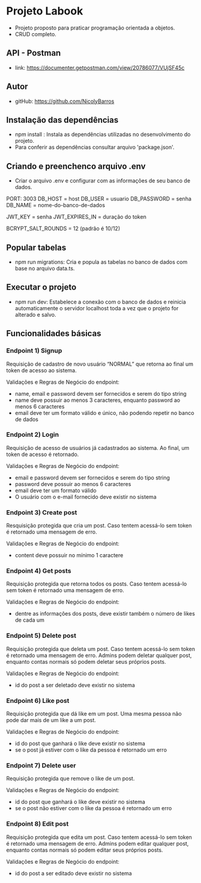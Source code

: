 # Projeto Labook
- Projeto proposto para praticar programação orientada a objetos. 
- CRUD completo.

## API - Postman
- link: https://documenter.getpostman.com/view/20786077/VUjSF45c 

## Autor
- gitHub: https://github.com/NicolyBarros

## Instalação das dependências
- npm install : Instala as dependências utilizadas no desenvolvimento do projeto.
- Para conferir as dependências consultar arquivo 'package.json'.

## Criando e preenchenco arquivo .env
- Criar o arquivo .env e configurar com as informações de seu banco de dados.

PORT: 3003
DB_HOST = host
DB_USER = usuario
DB_PASSWORD = senha
DB_NAME = nome-do-banco-de-dados

JWT_KEY = senha
JWT_EXPIRES_IN = duração do token

BCRYPT_SALT_ROUNDS = 12 (padrão é 10/12)

## Popular tabelas
- npm run migrations: Cria e popula as tabelas no banco de dados com base no arquivo data.ts.

## Executar o projeto
- npm run dev: Estabelece a conexão com o banco de dados e reinicia automaticamente o servidor localhost toda a vez que o projeto for alterado e salvo.

## Funcionalidades básicas

### Endpoint 1) Signup
Requisição de cadastro de novo usuário “NORMAL” que retorna ao final um token de acesso ao sistema.

Validações e Regras de Negócio do endpoint:

- name, email e password devem ser fornecidos e serem do tipo string
- name deve possuir ao menos 3 caracteres, enquanto password ao menos 6 caracteres
- email deve ter um formato válido e único, não podendo repetir no banco de dados

### Endpoint 2) Login
Requisição de acesso de usuários já cadastrados ao sistema. Ao final, um token de acesso é retornado.

Validações e Regras de Negócio do endpoint:

- email e password devem ser fornecidos e serem do tipo string
- password deve possuir ao menos 6 caracteres
- email deve ter um formato válido
- O usuário com o e-mail fornecido deve existir no sistema

### Endpoint 3) Create post
Resquisição protegida que cria um post. Caso tentem acessá-lo sem token é retornado uma mensagem de erro.

Validações e Regras de Negócio do endpoint:

- content deve possuir no mínimo 1 caractere

### Endpoint 4) Get posts
Requisição protegida que retorna todos os posts. Caso tentem acessá-lo sem token é retornado uma mensagem de erro.

Validações e Regras de Negócio do endpoint:

- dentre as informações dos posts, deve existir também o número de likes de cada um

### Endpoint 5) Delete post
Requisição protegida que deleta um post. Caso tentem acessá-lo sem token é retornado uma mensagem de erro. Admins podem deletar qualquer post, enquanto contas normais só podem deletar seus próprios posts.

Validações e Regras de Negócio do endpoint:

- id do post a ser deletado deve existir no sistema

### Endpoint 6) Like post
Requisição protegida que dá like em um post. Uma mesma pessoa não pode dar mais de um like a um post.

Validações e Regras de Negócio do endpoint:

- id do post que ganhará o like deve existir no sistema
- se o post já estiver com o like da pessoa é retornado um erro

### Endpoint 7) Delete user
Requisição protegida que remove o like de um post.

Validações e Regras de Negócio do endpoint:

- id do post que ganhará o like deve existir no sistema
- se o post não estiver com o like da pessoa é retornado um erro


### Endpoint 8) Edit post
Requisição protegida que edita um post. Caso tentem acessá-lo sem token é retornado uma mensagem de erro. Admins podem editar qualquer post, enquanto contas normais só podem editar seus próprios posts.

Validações e Regras de Negócio do endpoint:

- id do post a ser editado deve existir no sistema